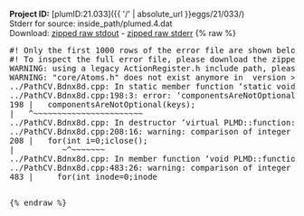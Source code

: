 **Project ID:** [plumID:21.033]({{ '/' | absolute_url }}eggs/21/033/)  
Stderr for source:  inside_path/plumed.4.dat   
Download: [zipped raw stdout](plumed.4.dat.plumed.stdout.txt.zip) - [zipped raw stderr](plumed.4.dat.plumed.stderr.txt.zip) 
{% raw %}
<pre>
#! Only the first 1000 rows of the error file are shown below
#! To inspect the full error file, please download the zipped raw stderr file above
WARNING: using a legacy ActionRegister.h include path, please use <<#include "core/ActionRegister.h">>
WARNING: "core/Atoms.h" does not exist anymore in  version >=2.10, you should change your code.
../PathCV.Bdnx8d.cpp: In static member function ‘static void PLMD::function::PathCV::registerKeywords(PLMD::Keywords&)’:
../PathCV.Bdnx8d.cpp:198:3: error: ‘componentsAreNotOptional’ was not declared in this scope
198 |   componentsAreNotOptional(keys);
|   ^~~~~~~~~~~~~~~~~~~~~~~~
../PathCV.Bdnx8d.cpp: In destructor ‘virtual PLMD::function::PathCV::~PathCV()’:
../PathCV.Bdnx8d.cpp:208:16: warning: comparison of integer expressions of different signedness: ‘int’ and ‘unsigned int’ [-Wsign-compare]
208 |   for(int i=0;i<mw_n_;++i){
|               ~^~~~~~
../PathCV.Bdnx8d.cpp: In constructor ‘PLMD::function::PathCV::PathCV(const PLMD::ActionOptions&)’:
../PathCV.Bdnx8d.cpp:236:16: warning: comparison of integer expressions of different signedness: ‘int’ and ‘unsigned int’ [-Wsign-compare]
236 |   for(int i=0;i<mw_n_;++i){
|               ~^~~~~~
../PathCV.Bdnx8d.cpp:259:11: warning: comparison of integer expressions of different signedness: ‘int’ and ‘unsigned int’ [-Wsign-compare]
259 |       if(i==mw_id_) ifiles[i]->close();
|          ~^~~~~~~~
../PathCV.Bdnx8d.cpp: In member function ‘void PLMD::function::PathCV::generatePath()’:
../PathCV.Bdnx8d.cpp:483:26: warning: comparison of integer expressions of different signedness: ‘int’ and ‘unsigned int’ [-Wsign-compare]
483 |     for(int inode=0;inode<nnodes;inode++){
|                     ~~~~~^~~~~~~
../PathCV.Bdnx8d.cpp: In member function ‘void PLMD::function::PathCV::readMultipleWalkers()’:
../PathCV.Bdnx8d.cpp:941:16: warning: comparison of integer expressions of different signedness: ‘int’ and ‘unsigned int’ [-Wsign-compare]
941 |   for(int i=0;i<mw_n_;++i){
|               ~^~~~~~
../PathCV.Bdnx8d.cpp:942:9: warning: comparison of integer expressions of different signedness: ‘int’ and ‘unsigned int’ [-Wsign-compare]
942 |     if(i==mw_id_) continue;
|        ~^~~~~~~~
../PathCV.Bdnx8d.cpp:957:5: error: invalid use of incomplete type ‘class PLMD::Communicator’
957 |     comm.Barrier();
|     ^~~~
In file included from /home/runner/opt/include/plumed/function/../core/../tools/OFile.h:25,
from /home/runner/opt/include/plumed/function/../core/../tools/Log.h:25,
from /home/runner/opt/include/plumed/function/../core/Action.h:30,
from /home/runner/opt/include/plumed/function/../core/ActionWithValue.h:25,
from /home/runner/opt/include/plumed/function/Function.h:25,
from ../PathCV.Bdnx8d.cpp:22:
/home/runner/opt/include/plumed/function/../core/../tools/FileBase.h:29:7: note: forward declaration of ‘class PLMD::Communicator’
29 | class Communicator;
|       ^~~~~~~~~~~~
../PathCV.Bdnx8d.cpp:958:5: error: invalid use of incomplete type ‘class PLMD::Communicator’
958 |     multi_sim_comm.Barrier();
|     ^~~~~~~~~~~~~~
/home/runner/opt/include/plumed/function/../core/../tools/FileBase.h:29:7: note: forward declaration of ‘class PLMD::Communicator’
29 | class Communicator;
|       ^~~~~~~~~~~~
terminate called after throwing an instance of 'PLMD::Plumed::ExceptionError'
what():
(core/PlumedMain.cpp:1499) void PLMD::PlumedMain::load(const std::string&)
An error happened while executing command env PLUMED_ROOT='/home/runner/opt/lib/plumed' PLUMED_VERSION='2.10b' PLUMED_HTMLDIR='/home/runner/opt/share/doc/plumed' PLUMED_INCLUDEDIR='/home/runner/opt/include' PLUMED_PROGRAM_NAME='plumed' PLUMED_IS_INSTALLED='yes' "/home/runner/opt/lib/plumed"/scripts/mklib.sh -n -o ./../PathCV.2.10b.so ../PathCV.cpp

[fv-az1947-39:09850] *** Process received signal ***
[fv-az1947-39:09850] Signal: Aborted (6)
[fv-az1947-39:09850] Signal code:  (-6)
[fv-az1947-39:09850] [ 0] /lib/x86_64-linux-gnu/libc.so.6(+0x45330)[0x7fce9ec45330]
[fv-az1947-39:09850] [ 1] /lib/x86_64-linux-gnu/libc.so.6(pthread_kill+0x11c)[0x7fce9ec9eb2c]
[fv-az1947-39:09850] [ 2] /lib/x86_64-linux-gnu/libc.so.6(gsignal+0x1e)[0x7fce9ec4527e]
[fv-az1947-39:09850] [ 3] /lib/x86_64-linux-gnu/libc.so.6(abort+0xdf)[0x7fce9ec288ff]
[fv-az1947-39:09850] [ 4] /lib/x86_64-linux-gnu/libstdc++.so.6(+0xa5ff5)[0x7fce9f0a5ff5]
[fv-az1947-39:09850] [ 5] /lib/x86_64-linux-gnu/libstdc++.so.6(+0xbb0da)[0x7fce9f0bb0da]
[fv-az1947-39:09850] [ 6] /lib/x86_64-linux-gnu/libstdc++.so.6(_ZSt10unexpectedv+0x0)[0x7fce9f0a5a55]
[fv-az1947-39:09850] [ 7] /lib/x86_64-linux-gnu/libstdc++.so.6(+0xa5a6f)[0x7fce9f0a5a6f]
[fv-az1947-39:09850] [ 8] plumed(+0x146dd)[0x55de734e86dd]
[fv-az1947-39:09850] [ 9] /lib/x86_64-linux-gnu/libc.so.6(+0x2a1ca)[0x7fce9ec2a1ca]
[fv-az1947-39:09850] [10] /lib/x86_64-linux-gnu/libc.so.6(__libc_start_main+0x8b)[0x7fce9ec2a28b]
[fv-az1947-39:09850] [11] plumed(+0x15365)[0x55de734e9365]
[fv-az1947-39:09850] *** End of error message ***
</pre>
{% endraw %}
